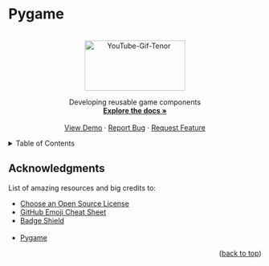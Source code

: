 # Pygame


<!--
*******QUICK COMMANDS*******
python -m venv venv-pg
. venv-pg/Scripts/activate
pip freeze > requirements.txt

pip install pygame-ce
-->


<!-- PROJECT LOGO -->

<br />
<div align="center" id='readme-top'>
  <a href="https://github.com/WackyChomp/pygame">
    <img src="https://www.pygame.org/docs/_static/pygame_powered.svg" alt="YouTube-Gif-Tenor" width="200" height="100">
  </a>

  <p align="center">
    Developing reusable game components 
    <br />
    <a href="https://github.com/WackyChomp/pygame"><strong>Explore the docs »</strong></a>
    <br />
    <br />
    <a href="https://github.com/WackyChomp/pygame">View Demo</a>
    ·
    <a href="https://github.com/WackyChomp/pygame/issues">Report Bug</a>
    ·
    <a href="https://github.com/WackyChomp/pygame/issues">Request Feature</a>
  </p>
</div>


<!-- TABLE OF CONTENTS -->
<details>
  <summary>Table of Contents</summary>
  <ol>
    <li>
      <a href="#about-the-project">About The Project</a>
      <ul>
        <li><a href="#built-with">Built With</a></li>
      </ul>
    </li>
    <li>
      <a href="#getting-started">Getting Started</a>
      <ul>
        <li><a href="#prerequisites-installation">Prerequisites / Installation</a></li>
      </ul>
    </li>
    <li><a href="#usage">Usage</a></li>
    <li><a href="#roadmap">Roadmap</a></li>
    <li><a href="#contributing">Contributing</a></li>
    <li><a href="#license">License</a></li>
    <li><a href="#acknowledgments">Acknowledgments</a></li>
  </ol>
</details>



<!-- ACKNOWLEDGMENTS -->
## Acknowledgments

List of amazing resources and big credits to: 

* [Choose an Open Source License](https://choosealicense.com)
* [GitHub Emoji Cheat Sheet](https://www.webpagefx.com/tools/emoji-cheat-sheet)
* [Badge Shield](https://dev.to/envoy_/150-badges-for-github-pnk)
<br><br>
* [Pygame](https://www.pygame.org/news)

<p align="right">(<a href="#readme-top">back to top</a>)</p>